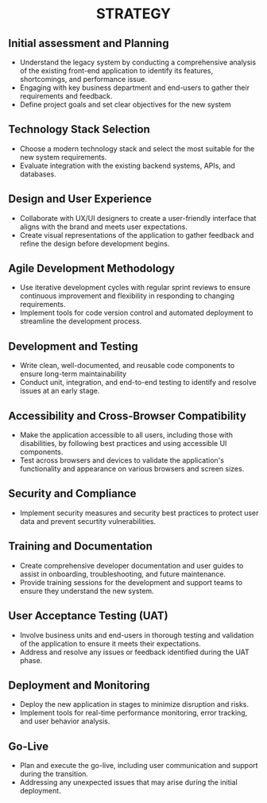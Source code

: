 # <center>STRATEGY</center>

## Initial assessment and Planning
* Understand the legacy system by conducting a comprehensive analysis of the existing front-end application to identify its features, shortcomings, and performance issue.
* Engaging with key business department and end-users to gather their requirements and feedback.
* Define project goals and set clear objectives for the new system

## Technology Stack Selection
* Choose a modern technology stack and select the most suitable for the new system requirements.
* Evaluate  integration with the existing backend systems, APIs, and databases.
## Design and User Experience
* Collaborate with UX/UI designers to create a user-friendly interface that aligns with the brand and meets user expectations.
* Create visual representations of the application to gather feedback and refine the design before development begins.
## Agile Development Methodology
* Use iterative development cycles with regular sprint reviews to ensure continuous improvement and flexibility in responding to changing requirements.
* Implement tools for code version control and automated deployment to streamline the development process.
## Development and Testing
* Write clean, well-documented, and reusable code components to ensure long-term maintainability
* Conduct unit, integration, and end-to-end testing to identify and resolve issues at an early stage.
## Accessibility and Cross-Browser Compatibility
* Make the application accessible to all users, including those with disabilities, by following best practices and using accessible UI components.
* Test across browsers and devices to validate the application's functionality and appearance on various browsers and screen sizes.
## Security and Compliance
* Implement security measures and security best practices to protect user data and prevent securtity vulnerabilities.
## Training and Documentation
* Create  comprehensive developer documentation and user guides to assist in onboarding, troubleshooting, and future maintenance.
* Provide training sessions for the development and support teams to ensure they understand the new system.
## User Acceptance Testing (UAT)
* Involve business units and end-users in thorough testing and validation of the application to ensure it meets their expectations.
* Address and resolve any issues or feedback identified during the UAT phase.

## Deployment and Monitoring
* Deploy the new application in stages to minimize disruption and risks.
* Implement tools for real-time performance monitoring, error tracking, and user behavior analysis.
## Go-Live
* Plan and execute the go-live, including user communication and support during the transition.
* Addressing any unexpected issues that may arise during the initial deployment.

